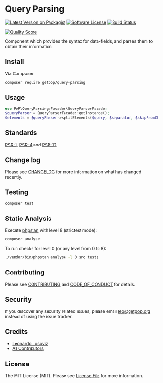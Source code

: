 # Query Parsing

[![Latest Version on Packagist][ico-version]][link-packagist]
[![Software License][ico-license]](LICENSE.md)
[![Build Status][ico-travis]][link-travis]
<!--
[![Coverage Status][ico-scrutinizer]][link-scrutinizer]
-->
[![Quality Score][ico-code-quality]][link-code-quality]
<!--
[![Total Downloads][ico-downloads]][link-downloads]
-->

Component which provides the syntax for data-fields, and parses them to obtain their information

## Install

Via Composer

``` bash
composer require getpop/query-parsing
```

## Usage

```php
use PoP\QueryParsing\Facades\QueryParserFacade;
$queryParser = QueryParserFacade::getInstance();
$elements = $queryParser->splitElements($query, $separator, $skipFromChars, $skipUntilChars, $ignoreSkippingFromChar, $ignoreSkippingUntilChar);
```

## Standards

[PSR-1](https://www.php-fig.org/psr/psr-1), [PSR-4](https://www.php-fig.org/psr/psr-4) and [PSR-12](https://www.php-fig.org/psr/psr-12).

## Change log

Please see [CHANGELOG](CHANGELOG.md) for more information on what has changed recently.

## Testing

``` bash
composer test
```

## Static Analysis

Execute [phpstan](https://github.com/phpstan/phpstan) with level 8 (strictest mode):

``` bash
composer analyse
```

To run checks for level 0 (or any level from 0 to 8):

``` bash
./vendor/bin/phpstan analyse -l 0 src tests
```

## Contributing

Please see [CONTRIBUTING](CONTRIBUTING.md) and [CODE_OF_CONDUCT](CODE_OF_CONDUCT.md) for details.

## Security

If you discover any security related issues, please email leo@getpop.org instead of using the issue tracker.

## Credits

- [Leonardo Losoviz][link-author]
- [All Contributors][link-contributors]

## License

The MIT License (MIT). Please see [License File](LICENSE.md) for more information.

[ico-version]: https://img.shields.io/packagist/v/getpop/query-parsing.svg?style=flat-square
[ico-license]: https://img.shields.io/badge/license-MIT-brightgreen.svg?style=flat-square
[ico-travis]: https://img.shields.io/travis/getpop/query-parsing/master.svg?style=flat-square
[ico-scrutinizer]: https://img.shields.io/scrutinizer/coverage/g/getpop/query-parsing.svg?style=flat-square
[ico-code-quality]: https://img.shields.io/scrutinizer/g/getpop/query-parsing.svg?style=flat-square
[ico-downloads]: https://img.shields.io/packagist/dt/getpop/query-parsing.svg?style=flat-square

[link-packagist]: https://packagist.org/packages/getpop/query-parsing
[link-travis]: https://travis-ci.org/getpop/query-parsing
[link-scrutinizer]: https://scrutinizer-ci.com/g/getpop/query-parsing/code-structure
[link-code-quality]: https://scrutinizer-ci.com/g/getpop/query-parsing
[link-downloads]: https://packagist.org/packages/getpop/query-parsing
[link-author]: https://github.com/leoloso
[link-contributors]: ../../contributors

